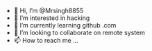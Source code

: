 - 👋 Hi, I’m @Mrsingh8855
- 👀 I’m interested in hacking 
- 🌱 I’m currently learning github .com 
- 💞️ I’m looking to collaborate on remote system 
- 📫 How to reach me ...

<!---
Mrsingh8855/Mrsingh8855 is a ✨ special ✨ repository because its `README.md` (this file) appears on your GitHub profile.
You can click the Preview link to take a look at your changes.
--->
